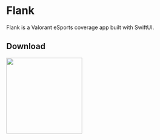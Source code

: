 # Flank

Flank is a Valorant eSports coverage app built with SwiftUI.

## Download

<a href="https://testflight.apple.com/join/hArdTSap"><img src="https://i.imgur.com/A5Kpowu.png" width="200"></a>